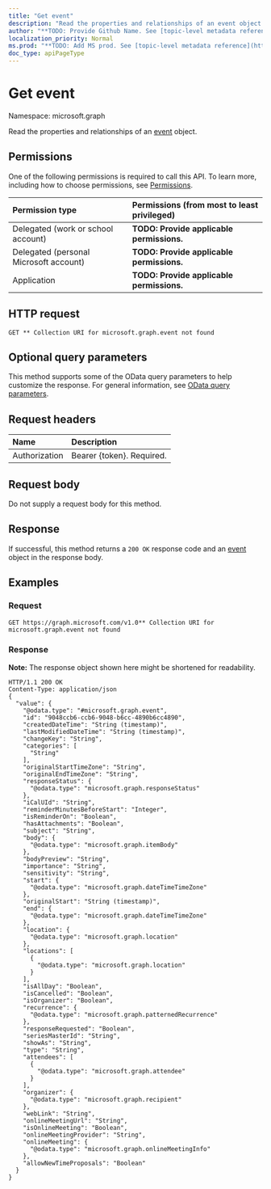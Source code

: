```yaml
---
title: "Get event"
description: "Read the properties and relationships of an event object."
author: "**TODO: Provide Github Name. See [topic-level metadata reference](https://msgo.azurewebsites.net/add/document/guidelines/metadata.html#topic-level-metadata)**"
localization_priority: Normal
ms.prod: "**TODO: Add MS prod. See [topic-level metadata reference](https://msgo.azurewebsites.net/add/document/guidelines/metadata.html#topic-level-metadata)**"
doc_type: apiPageType
---
```


# Get event

Namespace: microsoft.graph

Read the properties and relationships of an [event](../resources/event.md) object.

## Permissions
One of the following permissions is required to call this API. To learn more, including how to choose permissions, see [Permissions](/concepts/permissions-reference.md).

|Permission type|Permissions (from most to least privileged)|
|:---|:---|
|Delegated (work or school account)|**TODO: Provide applicable permissions.**|
|Delegated (personal Microsoft account)|**TODO: Provide applicable permissions.**|
|Application|**TODO: Provide applicable permissions.**|

## HTTP request

<!-- {
  "blockType": "ignored"
}
-->
``` http
GET ** Collection URI for microsoft.graph.event not found
```

## Optional query parameters
This method supports some of the OData query parameters to help customize the response. For general information, see [OData query parameters](/graph/query-parameters).

## Request headers
|Name|Description|
|:---|:---|
|Authorization|Bearer {token}. Required.|

## Request body
Do not supply a request body for this method.

## Response

If successful, this method returns a `200 OK` response code and an [event](../resources/event.md) object in the response body.

## Examples

### Request
<!-- {
  "blockType": "request",
  "name": "get_event"
}
-->
``` http
GET https://graph.microsoft.com/v1.0** Collection URI for microsoft.graph.event not found
```


### Response
**Note:** The response object shown here might be shortened for readability.
<!-- {
  "blockType": "response",
  "truncated": true,
  "@odata.type": "microsoft.graph.event"
}
-->
``` http
HTTP/1.1 200 OK
Content-Type: application/json
{
  "value": {
    "@odata.type": "#microsoft.graph.event",
    "id": "9048ccb6-ccb6-9048-b6cc-4890b6cc4890",
    "createdDateTime": "String (timestamp)",
    "lastModifiedDateTime": "String (timestamp)",
    "changeKey": "String",
    "categories": [
      "String"
    ],
    "originalStartTimeZone": "String",
    "originalEndTimeZone": "String",
    "responseStatus": {
      "@odata.type": "microsoft.graph.responseStatus"
    },
    "iCalUId": "String",
    "reminderMinutesBeforeStart": "Integer",
    "isReminderOn": "Boolean",
    "hasAttachments": "Boolean",
    "subject": "String",
    "body": {
      "@odata.type": "microsoft.graph.itemBody"
    },
    "bodyPreview": "String",
    "importance": "String",
    "sensitivity": "String",
    "start": {
      "@odata.type": "microsoft.graph.dateTimeTimeZone"
    },
    "originalStart": "String (timestamp)",
    "end": {
      "@odata.type": "microsoft.graph.dateTimeTimeZone"
    },
    "location": {
      "@odata.type": "microsoft.graph.location"
    },
    "locations": [
      {
        "@odata.type": "microsoft.graph.location"
      }
    ],
    "isAllDay": "Boolean",
    "isCancelled": "Boolean",
    "isOrganizer": "Boolean",
    "recurrence": {
      "@odata.type": "microsoft.graph.patternedRecurrence"
    },
    "responseRequested": "Boolean",
    "seriesMasterId": "String",
    "showAs": "String",
    "type": "String",
    "attendees": [
      {
        "@odata.type": "microsoft.graph.attendee"
      }
    ],
    "organizer": {
      "@odata.type": "microsoft.graph.recipient"
    },
    "webLink": "String",
    "onlineMeetingUrl": "String",
    "isOnlineMeeting": "Boolean",
    "onlineMeetingProvider": "String",
    "onlineMeeting": {
      "@odata.type": "microsoft.graph.onlineMeetingInfo"
    },
    "allowNewTimeProposals": "Boolean"
  }
}
```

